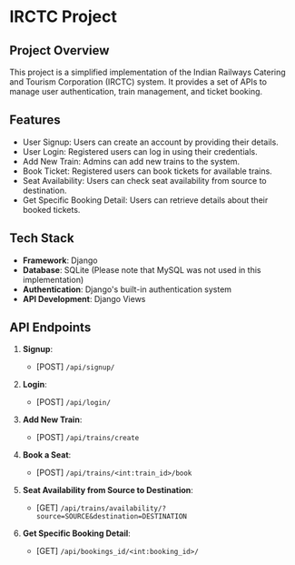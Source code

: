 # IRCTC Project

## Project Overview

This project is a simplified implementation of the Indian Railways Catering and Tourism Corporation (IRCTC) system. It provides a set of APIs to manage user authentication, train management, and ticket booking.

## Features

- User Signup: Users can create an account by providing their details.
- User Login: Registered users can log in using their credentials.
- Add New Train: Admins can add new trains to the system.
- Book Ticket: Registered users can book tickets for available trains.
- Seat Availability: Users can check seat availability from source to destination.
- Get Specific Booking Detail: Users can retrieve details about their booked tickets.

## Tech Stack

- **Framework**: Django
- **Database**: SQLite (Please note that MySQL was not used in this implementation)
- **Authentication**: Django's built-in authentication system
- **API Development**: Django Views

## API Endpoints

1. **Signup**:
   - [POST] `/api/signup/`

2. **Login**:
   - [POST] `/api/login/`

3. **Add New Train**:
   - [POST] `/api/trains/create`

4. **Book a Seat**:
   - [POST] `/api/trains/<int:train_id>/book`

5. **Seat Availability from Source to Destination**:
   - [GET] `/api/trains/availability/?source=SOURCE&destination=DESTINATION`

6. **Get Specific Booking Detail**:
   - [GET] `/api/bookings_id/<int:booking_id>/`

